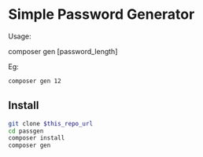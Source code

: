 # Simple Password Generator

Usage:

composer gen [password_length]

Eg:

```sh
composer gen 12
```

## Install
```sh
git clone $this_repo_url
cd passgen
composer install
composer gen
```